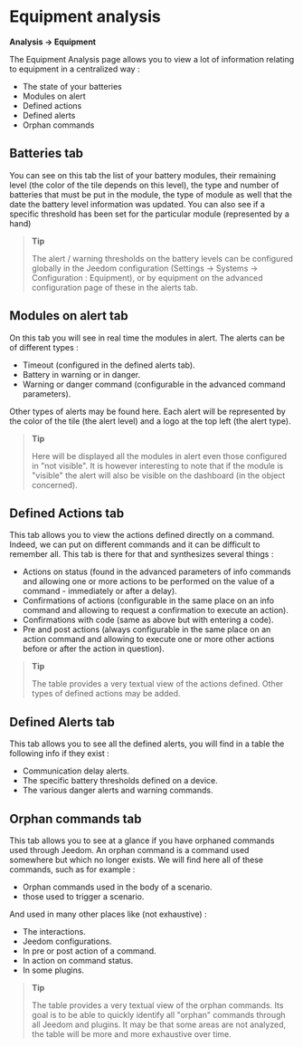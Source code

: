 # Equipment analysis
**Analysis → Equipment**

The Equipment Analysis page allows you to view a lot of information relating to equipment in a centralized way :

- The state of your batteries
- Modules on alert
- Defined actions
- Defined alerts
- Orphan commands

## Batteries tab


You can see on this tab the list of your battery modules, their remaining level (the color of the tile depends on this level), the type and number of batteries that must be put in the module, the type of module as well that the date the battery level information was updated. You can also see if a specific threshold has been set for the particular module (represented by a hand)

> **Tip**
>
> The alert / warning thresholds on the battery levels can be configured globally in the Jeedom configuration (Settings → Systems → Configuration : Equipment), or by equipment on the advanced configuration page of these in the alerts tab.

## Modules on alert tab

On this tab you will see in real time the modules in alert. The alerts can be of different types :

- Timeout (configured in the defined alerts tab).
- Battery in warning or in danger.
- Warning or danger command (configurable in the advanced command parameters).

Other types of alerts may be found here.
Each alert will be represented by the color of the tile (the alert level) and a logo at the top left (the alert type).

> **Tip**
>
> Here will be displayed all the modules in alert even those configured in "not visible". It is however interesting to note that if the module is &quot;visible&quot; the alert will also be visible on the dashboard (in the object concerned).

## Defined Actions tab

This tab allows you to view the actions defined directly on a  command. Indeed, we can put on different commands and it can be difficult to remember all. This tab is there for that and synthesizes several things :

- Actions on status (found in the advanced parameters of info commands and allowing one or more actions to be performed on the value of a command - immediately or after a delay).
- Confirmations of actions (configurable in the same place on an info command and allowing to request a confirmation to execute an action).
- Confirmations with code (same as above but with entering a code).
- Pre and post actions (always configurable in the same place on an action command and allowing to execute one or more other actions before or after the action in question).

> **Tip**
>
> The table provides a very textual view of the actions defined. Other types of defined actions may be added.

## Defined Alerts tab

This tab allows you to see all the defined alerts, you will find in a table the following info if they exist :

- Communication delay alerts.
- The specific battery thresholds defined on a device.
- The various danger alerts and warning commands.

## Orphan commands tab

This tab allows you to see at a glance if you have orphaned commands used through Jeedom. An orphan command is a command used somewhere but which no longer exists. We will find here all of these commands, such as for example :

- Orphan commands used in the body of a scenario.
- those used to trigger a scenario.

And used in many other places like (not exhaustive) :
- The interactions.
- Jeedom configurations.
- In pre or post action of a command.
- In action on command status.
- In some plugins.

> **Tip**
>
> The table provides a very textual view of the orphan commands. Its goal is to be able to quickly identify all "orphan" commands through all Jeedom and plugins. It may be that some areas are not analyzed, the table will be more and more exhaustive over time.
